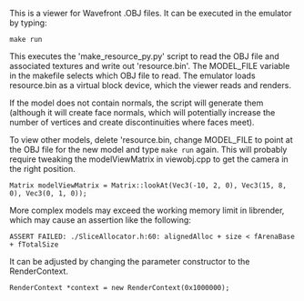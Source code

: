 This is a viewer for Wavefront .OBJ files. It can be executed in the emulator
by typing:

    make run
    
This executes the 'make_resource_py.py' script to read the OBJ file
and associated textures and write out 'resource.bin'. The MODEL_FILE 
variable in the makefile selects which OBJ file to read. The emulator
loads resource.bin as a virtual block device, which the viewer reads 
and renders. 

If the model does not contain normals, the script will generate them 
(although it will create face normals, which will potentially increase the 
number of vertices and create discontinuities where faces meet).

To view other models, delete 'resource.bin, change MODEL_FILE to point 
at the OBJ file for the new model and type `make run` again. This will
probably require tweaking the modelViewMatrix in viewobj.cpp to 
get the camera in the right position.

	Matrix modelViewMatrix = Matrix::lookAt(Vec3(-10, 2, 0), Vec3(15, 8, 0), Vec3(0, 1, 0));

More complex models may exceed the working memory limit in librender, which may cause
an assertion like the following:

    ASSERT FAILED: ./SliceAllocator.h:60: alignedAlloc + size < fArenaBase + fTotalSize

It can be adjusted by changing the parameter constructor to the RenderContext.

    RenderContext *context = new RenderContext(0x1000000);

